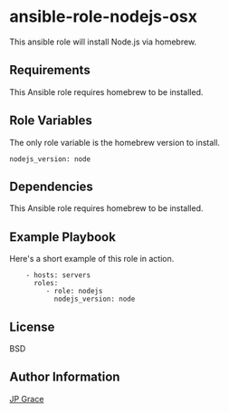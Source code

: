 ansible-role-nodejs-osx
=======================

This ansible role will install Node.js via homebrew.

Requirements
------------

This Ansible role requires homebrew to be installed.

Role Variables
--------------

The only role variable is the homebrew version to install.

```
nodejs_version: node
```

Dependencies
------------

This Ansible role requires homebrew to be installed.

Example Playbook
----------------

Here's a short example of this role in action.

```
    - hosts: servers
      roles:
         - role: nodejs
           nodejs_version: node
```

License
-------

BSD

Author Information
------------------

[JP Grace](https://github.com/jpgrace)